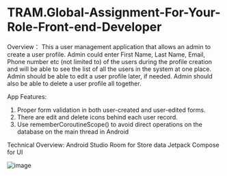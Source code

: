 # TRAM.Global-Assignment-For-Your-Role-Front-end-Developer

Overview：
This a user management application that allows an admin to create a user profile. Admin could enter First Name, Last Name, Email, Phone number etc (not limited to) of the users during the profile creation and will be able to see the list of all the users in the system at one place. Admin should be able to edit a user profile later, if needed. Admin should also be able to delete a user profile all together.

App Features:
1. Proper form validation in both user-created and user-edited forms.
2. There are edit and delete icons behind each user record.
3. Use rememberCoroutineScope() to avoid direct operations on the database on the main thread in Android

Technical Overview:
Android Studio
Room for Store data
Jetpack Compose for UI

![image](https://github.com/AndrewChou77/TRAM.Global-Assignment-For-Your-Role-Front-end-Developer/assets/114868890/7869db2c-46a0-42ee-87f0-786b2fe7a2df)
